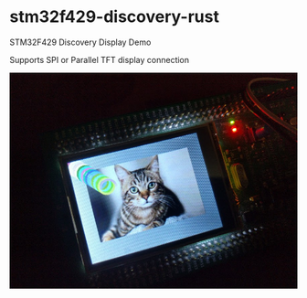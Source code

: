 # stm32f429-discovery-rust
STM32F429 Discovery Display Demo

Supports SPI or Parallel TFT display connection

![alt text](https://raw.githubusercontent.com/flaminggoat/stm32f429-discovery-rust/master/Doc/DisplayInAction.jpg "Displaying Image")
